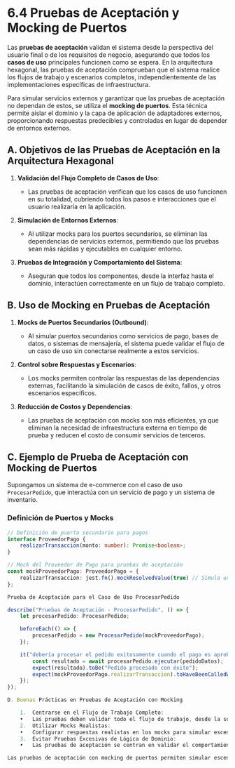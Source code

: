 # 6.4 Pruebas de Aceptación y Mocking de Puertos

Las **pruebas de aceptación** validan el sistema desde la perspectiva del usuario final o de los requisitos de negocio, asegurando que todos los **casos de uso** principales funcionen como se espera. En la arquitectura hexagonal, las pruebas de aceptación comprueban que el sistema realice los flujos de trabajo y escenarios completos, independientemente de las implementaciones específicas de infraestructura.

Para simular servicios externos y garantizar que las pruebas de aceptación no dependan de estos, se utiliza el **mocking de puertos**. Esta técnica permite aislar el dominio y la capa de aplicación de adaptadores externos, proporcionando respuestas predecibles y controladas en lugar de depender de entornos externos.

## A. Objetivos de las Pruebas de Aceptación en la Arquitectura Hexagonal

1. **Validación del Flujo Completo de Casos de Uso**:
   - Las pruebas de aceptación verifican que los casos de uso funcionen en su totalidad, cubriendo todos los pasos e interacciones que el usuario realizaría en la aplicación.

2. **Simulación de Entornos Externos**:
   - Al utilizar mocks para los puertos secundarios, se eliminan las dependencias de servicios externos, permitiendo que las pruebas sean más rápidas y ejecutables en cualquier entorno.

3. **Pruebas de Integración y Comportamiento del Sistema**:
   - Aseguran que todos los componentes, desde la interfaz hasta el dominio, interactúen correctamente en un flujo de trabajo completo.

## B. Uso de Mocking en Pruebas de Aceptación

1. **Mocks de Puertos Secundarios (Outbound)**:
   - Al simular puertos secundarios como servicios de pago, bases de datos, o sistemas de mensajería, el sistema puede validar el flujo de un caso de uso sin conectarse realmente a estos servicios.

2. **Control sobre Respuestas y Escenarios**:
   - Los mocks permiten controlar las respuestas de las dependencias externas, facilitando la simulación de casos de éxito, fallos, y otros escenarios específicos.

3. **Reducción de Costos y Dependencias**:
   - Las pruebas de aceptación con mocks son más eficientes, ya que eliminan la necesidad de infraestructura externa en tiempo de prueba y reducen el costo de consumir servicios de terceros.

## C. Ejemplo de Prueba de Aceptación con Mocking de Puertos

Supongamos un sistema de e-commerce con el caso de uso `ProcesarPedido`, que interactúa con un servicio de pago y un sistema de inventario.

### Definición de Puertos y Mocks

```typescript
// Definición de puerto secundario para pagos
interface ProveedorPago {
    realizarTransaccion(monto: number): Promise<boolean>;
}

// Mock del Proveedor de Pago para pruebas de aceptación
const mockProveedorPago: ProveedorPago = {
    realizarTransaccion: jest.fn().mockResolvedValue(true) // Simula un pago exitoso
};

Prueba de Aceptación para el Caso de Uso ProcesarPedido

describe("Pruebas de Aceptación - ProcesarPedido", () => {
    let procesarPedido: ProcesarPedido;

    beforeEach(() => {
        procesarPedido = new ProcesarPedido(mockProveedorPago);
    });

    it("debería procesar el pedido exitosamente cuando el pago es aprobado", async () => {
        const resultado = await procesarPedido.ejecutar(pedidoDatos);
        expect(resultado).toBe("Pedido procesado con éxito");
        expect(mockProveedorPago.realizarTransaccion).toHaveBeenCalledWith(pedidoDatos.montoTotal);
    });
});

D. Buenas Prácticas en Pruebas de Aceptación con Mocking

	1.	Centrarse en el Flujo de Trabajo Completo:
	•	Las pruebas deben validar todo el flujo de trabajo, desde la solicitud hasta la respuesta final.
	2.	Utilizar Mocks Realistas:
	•	Configurar respuestas realistas en los mocks para simular escenarios típicos y excepcionales de los servicios externos.
	3.	Evitar Pruebas Excesivas de Lógica de Dominio:
	•	Las pruebas de aceptación se centran en validar el comportamiento del sistema y los flujos completos, dejando la lógica específica del dominio para las pruebas unitarias.

Las pruebas de aceptación con mocking de puertos permiten simular escenarios reales sin necesidad de dependencias externas, facilitando la validación de casos de uso completos y asegurando que el sistema cumpla con los requisitos del usuario final.

